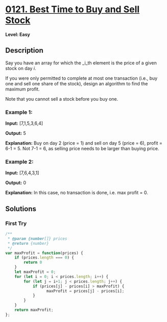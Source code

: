 # [0121. Best Time to Buy and Sell Stock](https://leetcode.com/problems/best-time-to-buy-and-sell-stock/)

**Level: Easy**

## Description  


Say you have an array for which the  _i_th  element is the price of a given stock on day  _i_.

If you were only permitted to complete at most one transaction (i.e., buy one and sell one share of the stock), design an algorithm to find the maximum profit.

Note that you cannot sell a stock before you buy one.

### Example 1:

**Input:** [7,1,5,3,6,4] 

**Output:** 5 

**Explanation:** Buy on day 2 (price = 1) and sell on day 5 (price = 6), profit = 6-1 = 5.
             Not 7-1 = 6, as selling price needs to be larger than buying price. 

### Example 2:

**Input:** [7,6,4,3,1] 

**Output:** 0 

**Explanation:** In this case, no transaction is done, i.e. max profit = 0. 

## Solutions

### First Try
``` js
/**
 * @param {number[]} prices
 * @return {number}
 */
var maxProfit = function(prices) {
    if (prices.length === 0) {
        return 0
    }
    let maxProfit = 0;
    for (let i = 0; i < prices.length; i++) {
        for (let j = i+1; j < prices.length; j++) {
            if (prices[j] - prices[i] > maxProfit) {
                  maxProfit = prices[j] - prices[i];
            } 
        }
    }
    return maxProfit;
};
```